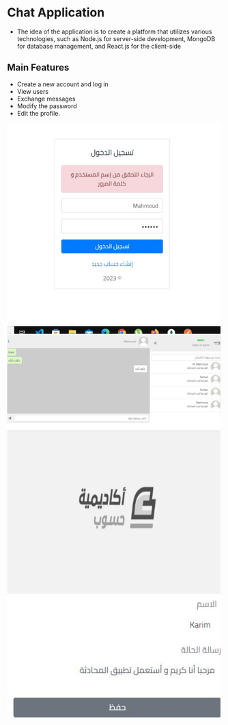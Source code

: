 #  Chat Application
* The idea of the application is to create a platform that utilizes various technologies, such as Node.js for server-side development, MongoDB for database management, and React.js for the client-side

## Main Features
* Create a new account and log in
* View users
* Exchange messages
* Modify the password
* Edit the profile.


<img src="/img/c1.JPG" alt="img1" title="img1" style="width: 500px">
<img src="/img/c2.JPG" alt="img1" title="img1" style="width: 500px">
<img src="/img/c3.JPG" alt="img1" title="img1" style="width: 500px">


